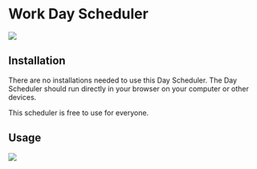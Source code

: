 # Work Day Scheduler

<img src="https://miro.medium.com/max/882/1*9EBHIOzhE1XfMYoKz1JcsQ.gif">

## Installation

There are no installations needed to use this Day Scheduler. The Day Scheduler should run directly in your browser on your computer or other devices.

This scheduler is free to use for everyone.

## Usage

<img src="./assets/images/screenrecording.gif">

